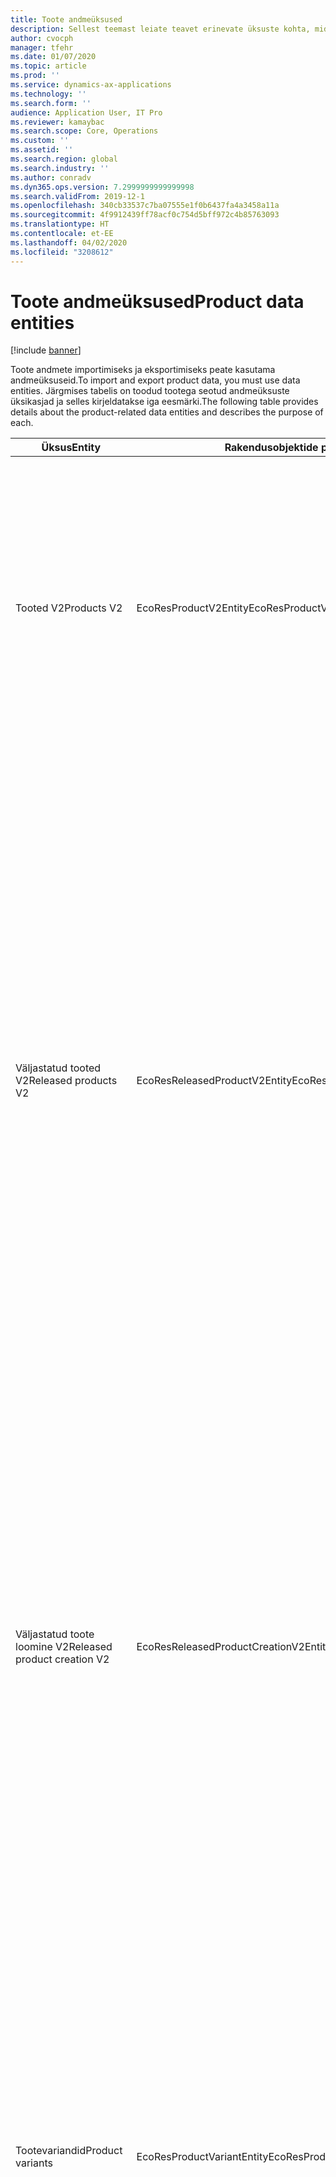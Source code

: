 ```yaml
---
title: Toote andmeüksused
description: Sellest teemast leiate teavet erinevate üksuste kohta, mida saab kasutada toote andmete importimiseks ja eksportimiseks.
author: cvocph
manager: tfehr
ms.date: 01/07/2020
ms.topic: article
ms.prod: ''
ms.service: dynamics-ax-applications
ms.technology: ''
ms.search.form: ''
audience: Application User, IT Pro
ms.reviewer: kamaybac
ms.search.scope: Core, Operations
ms.custom: ''
ms.assetid: ''
ms.search.region: global
ms.search.industry: ''
ms.author: conradv
ms.dyn365.ops.version: 7.2999999999999998
ms.search.validFrom: 2019-12-1
ms.openlocfilehash: 340cb33537c7ba07555e1f0b6437fa4a3458a11a
ms.sourcegitcommit: 4f9912439ff78acf0c754d5bff972c4b85763093
ms.translationtype: HT
ms.contentlocale: et-EE
ms.lasthandoff: 04/02/2020
ms.locfileid: "3208612"
---
```

# <a name="product-data-entities"></a><span data-ttu-id="5922d-103">Toote andmeüksused</span><span class="sxs-lookup"><span data-stu-id="5922d-103">Product data entities</span></span>

[!include [banner](../includes/banner.md)]

<span data-ttu-id="5922d-104">Toote andmete importimiseks ja eksportimiseks peate kasutama andmeüksuseid.</span><span class="sxs-lookup"><span data-stu-id="5922d-104">To import and export product data, you must use data entities.</span></span> <span data-ttu-id="5922d-105">Järgmises tabelis on toodud tootega seotud andmeüksuste üksikasjad ja selles kirjeldatakse iga eesmärki.</span><span class="sxs-lookup"><span data-stu-id="5922d-105">The following table provides details about the product-related data entities and describes the purpose of each.</span></span>

| <span data-ttu-id="5922d-106">Üksus</span><span class="sxs-lookup"><span data-stu-id="5922d-106">Entity</span></span> | <span data-ttu-id="5922d-107">Rakendusobjektide puu (AOT) nimi (tüüp)</span><span class="sxs-lookup"><span data-stu-id="5922d-107">Application Object Tree (AOT) name (type)</span></span> | <span data-ttu-id="5922d-108">Märkmed</span><span class="sxs-lookup"><span data-stu-id="5922d-108">Notes</span></span> |
|--------|-------------------------------------------|-------|
| <span data-ttu-id="5922d-109">Tooted V2</span><span class="sxs-lookup"><span data-stu-id="5922d-109">Products V2</span></span> | <span data-ttu-id="5922d-110">EcoResProductV2Entity</span><span class="sxs-lookup"><span data-stu-id="5922d-110">EcoResProductV2Entity</span></span> | <span data-ttu-id="5922d-111">Seda üksust kasutatakse ühiskasutuses toodete, eristatavate toodete ja tooteetalonide importimiseks ja eksportimiseks.</span><span class="sxs-lookup"><span data-stu-id="5922d-111">This entity is used to import and export shared products-distinct products and product masters.</span></span> <span data-ttu-id="5922d-112">See võimaldab uuendusi.</span><span class="sxs-lookup"><span data-stu-id="5922d-112">It allows for updates.</span></span> <span data-ttu-id="5922d-113">See ei toeta komplektil põhinevaid SQL-toiminguid.</span><span class="sxs-lookup"><span data-stu-id="5922d-113">It doesn't support set-based SQL operations.</span></span> <span data-ttu-id="5922d-114">See on avatud andmeprotokolli (OData) jaoks lubatud.</span><span class="sxs-lookup"><span data-stu-id="5922d-114">It's enabled for Open Data Protocol (OData).</span></span> |
| <span data-ttu-id="5922d-115">Väljastatud tooted V2</span><span class="sxs-lookup"><span data-stu-id="5922d-115">Released products V2</span></span> | <span data-ttu-id="5922d-116">EcoResReleasedProductV2Entity</span><span class="sxs-lookup"><span data-stu-id="5922d-116">EcoResReleasedProductV2Entity</span></span> | <span data-ttu-id="5922d-117">Seda üksust kasutatakse väljatatud toodete, eristatavate toodete ja tooteetalonide importimiseks ja eksportimiseks.</span><span class="sxs-lookup"><span data-stu-id="5922d-117">This entity is used to import and export released products-distinct products and product masters.</span></span> <span data-ttu-id="5922d-118">See võimaldab uuendusi.</span><span class="sxs-lookup"><span data-stu-id="5922d-118">It allows for updates.</span></span> <span data-ttu-id="5922d-119">See nõuab, et ühiskasutuses toode oleks juba loodud.</span><span class="sxs-lookup"><span data-stu-id="5922d-119">It requires that the shared product already be created.</span></span> <span data-ttu-id="5922d-120">Uue väljastatud toote importimisel toimub ühiskasutuses toote vabastamine.</span><span class="sxs-lookup"><span data-stu-id="5922d-120">When a new released product is imported, a release of the shared product occurs.</span></span> <span data-ttu-id="5922d-121">Olemas on ka eraldi üksused, mida saab kasutada väljastatud tooteetalonide ja väljastatud eristatavate variantide importimiseks ja eksportimiseks.</span><span class="sxs-lookup"><span data-stu-id="5922d-121">There are also separate entities that can be used to import and export released product masters and released distinct variants.</span></span> <span data-ttu-id="5922d-122">See üksus ei toeta kogumipõhiseid SQL-toiminguid ega kustutustoiminguid.</span><span class="sxs-lookup"><span data-stu-id="5922d-122">This entity doesn't support set-based SQL operations or delete operations.</span></span> <span data-ttu-id="5922d-123">See on OData jaoks lubatud.</span><span class="sxs-lookup"><span data-stu-id="5922d-123">It's enabled for OData.</span></span> |
| <span data-ttu-id="5922d-124">Väljastatud toote loomine V2</span><span class="sxs-lookup"><span data-stu-id="5922d-124">Released product creation V2</span></span> | <span data-ttu-id="5922d-125">EcoResReleasedProductCreationV2Entity</span><span class="sxs-lookup"><span data-stu-id="5922d-125">EcoResReleasedProductCreationV2Entity</span></span> | <span data-ttu-id="5922d-126">Seda üksust kasutatakse jagatud toodete ja väljastatud toodete korraga importimiseks.</span><span class="sxs-lookup"><span data-stu-id="5922d-126">This entity is used to import shared products and released products in one step.</span></span> <span data-ttu-id="5922d-127">Kuigi see toetab eksportimisi, ei soovitata seda kasutada, kuna üksuse eesmärk on toote loomine.</span><span class="sxs-lookup"><span data-stu-id="5922d-127">Although it supports exports, that use isn't recommended, because the purpose of the entity is product creation.</span></span> <span data-ttu-id="5922d-128">See ei toeta värskendusi.</span><span class="sxs-lookup"><span data-stu-id="5922d-128">It doesn't support updates.</span></span> <span data-ttu-id="5922d-129">See toetab piiratud väljade kogumit (toote loomise dialoogiboksis saadaolevad väljad).</span><span class="sxs-lookup"><span data-stu-id="5922d-129">It supports a limited set of fields (fields that are available in the product creation dialog box).</span></span> <span data-ttu-id="5922d-130">See ei toeta komplektil põhinevaid SQL-toiminguid.</span><span class="sxs-lookup"><span data-stu-id="5922d-130">It doesn't support set-based SQL operations.</span></span> <span data-ttu-id="5922d-131">See ei ole OData kaudu kättesaadav.</span><span class="sxs-lookup"><span data-stu-id="5922d-131">It isn't exposed through OData.</span></span> |
| <span data-ttu-id="5922d-132">Tootevariandid</span><span class="sxs-lookup"><span data-stu-id="5922d-132">Product variants</span></span> | <span data-ttu-id="5922d-133">EcoResProductVariantEntity</span><span class="sxs-lookup"><span data-stu-id="5922d-133">EcoResProductVariantEntity</span></span> | <span data-ttu-id="5922d-134">Seda üksust kasutatakse ühiskasutuses tootevariantide importimiseks ja eksportimiseks.</span><span class="sxs-lookup"><span data-stu-id="5922d-134">This entity is used to import and export shared product variants.</span></span> <span data-ttu-id="5922d-135">See võimaldab uuendusi.</span><span class="sxs-lookup"><span data-stu-id="5922d-135">It allows for updates.</span></span> <span data-ttu-id="5922d-136">See nõuab, et dimensiooniväärtused oleks juba loodud.</span><span class="sxs-lookup"><span data-stu-id="5922d-136">It requires that dimension values already be created.</span></span> <span data-ttu-id="5922d-137">Integratsioonivõti on tooteetalon pluss tootedimensioonid.</span><span class="sxs-lookup"><span data-stu-id="5922d-137">The integration key is the product master plus product dimensions.</span></span> <span data-ttu-id="5922d-138">See üksus ei toeta komplektil põhinevaid SQL-toiminguid.</span><span class="sxs-lookup"><span data-stu-id="5922d-138">This entity doesn't support set-based SQL operations.</span></span> <span data-ttu-id="5922d-139">See on OData jaoks lubatud.</span><span class="sxs-lookup"><span data-stu-id="5922d-139">It's enabled for OData.</span></span> <span data-ttu-id="5922d-140">See toetab kustutustoiminguid.</span><span class="sxs-lookup"><span data-stu-id="5922d-140">It supports delete operations.</span></span> <span data-ttu-id="5922d-141">Seda ei saa uute tootedimensioonide lisamise kaudu laiendada.</span><span class="sxs-lookup"><span data-stu-id="5922d-141">It can't be extended through the addition of new product dimensions.</span></span> |
| <span data-ttu-id="5922d-142">Tootevariandid tootenumbri ID järgi</span><span class="sxs-lookup"><span data-stu-id="5922d-142">Product variants by product number identification</span></span> | <span data-ttu-id="5922d-143">EcoResProductNumberIdentifiedProductVariantEntity</span><span class="sxs-lookup"><span data-stu-id="5922d-143">EcoResProductNumberIdentifiedProductVariantEntity</span></span> | <span data-ttu-id="5922d-144">Seda üksust kasutatakse ühiskasutuses tootevariantide importimiseks ja eksportimiseks.</span><span class="sxs-lookup"><span data-stu-id="5922d-144">This entity is used to import and export shared product variants.</span></span> <span data-ttu-id="5922d-145">See võimaldab uuendusi.</span><span class="sxs-lookup"><span data-stu-id="5922d-145">It allows for updates.</span></span> <span data-ttu-id="5922d-146">See nõuab, et dimensiooniväärtused oleks juba loodud.</span><span class="sxs-lookup"><span data-stu-id="5922d-146">It requires that dimension values already be created.</span></span> <span data-ttu-id="5922d-147">Integratsioonivõti on tootenumber (ent üksuse **Tootevariandid** integratsioonivõti on tooteetalon pluss tootedimensioonid).</span><span class="sxs-lookup"><span data-stu-id="5922d-147">The integration key is the product number (whereas the integration key for the **Product variants** entity is the product master plus product dimensions).</span></span> |
| <span data-ttu-id="5922d-148">Väljastatud tootevariandid</span><span class="sxs-lookup"><span data-stu-id="5922d-148">Released product variants</span></span> | <span data-ttu-id="5922d-149">EcoResReleasedProductVariantEntity</span><span class="sxs-lookup"><span data-stu-id="5922d-149">EcoResReleasedProductVariantEntity</span></span> | <span data-ttu-id="5922d-150">Seda üksust kasutatakse väljastatud tootevariantide importimiseks ja eksportimiseks.</span><span class="sxs-lookup"><span data-stu-id="5922d-150">This entity is used to import and export released product variants.</span></span> <span data-ttu-id="5922d-151">See võimaldab uuendusi.</span><span class="sxs-lookup"><span data-stu-id="5922d-151">It allows for updates.</span></span> <span data-ttu-id="5922d-152">See nõuab, et ühiskasutuses tootevariandid oleks juba loodud.</span><span class="sxs-lookup"><span data-stu-id="5922d-152">It requires that shared product variants already be created.</span></span> <span data-ttu-id="5922d-153">Uue väljastatud tootevariandi importimisel toimub ühiskasutuses tootevariandi vabastamine.</span><span class="sxs-lookup"><span data-stu-id="5922d-153">When a new released product variant is imported, a release of the shared product variant occurs.</span></span> <span data-ttu-id="5922d-154">See üksus ei toeta komplektil põhinevaid SQL-toiminguid.</span><span class="sxs-lookup"><span data-stu-id="5922d-154">This entity doesn't support set-based SQL operations.</span></span> <span data-ttu-id="5922d-155">See on OData jaoks lubatud.</span><span class="sxs-lookup"><span data-stu-id="5922d-155">It's enabled for OData.</span></span> <span data-ttu-id="5922d-156">Kuigi see toetab kustutustoiminguid, mille kasutamine põhjustab hetkel andmete rikkumist praeguse platvormi vea tõttu.</span><span class="sxs-lookup"><span data-stu-id="5922d-156">Although it supports delete operations, that use currently causes data corruption because of a bug in the current platform.</span></span> <span data-ttu-id="5922d-157">Seda üksust ei saa uute tootedimensioonide lisamise kaudu laiendada.</span><span class="sxs-lookup"><span data-stu-id="5922d-157">This entity can't be extended through the addition of new product dimensions.</span></span> |
| <span data-ttu-id="5922d-158">Väljastatud tootevariandid tootenumbri ID järgi</span><span class="sxs-lookup"><span data-stu-id="5922d-158">Released product variants by product number identification</span></span> | <span data-ttu-id="5922d-159">EcoResProductNumberIdentifiedReleasedProductVariantEntity</span><span class="sxs-lookup"><span data-stu-id="5922d-159">EcoResProductNumberIdentifiedReleasedProductVariantEntity</span></span> | <span data-ttu-id="5922d-160">See üksus sarnaneb üksusele **Väljastatud tootevariandid**, kuid integratsioonivõti on tootenumber, mitte tooteetalon pluss tootedimensioonid.</span><span class="sxs-lookup"><span data-stu-id="5922d-160">This entity resembles the **Released product variants** entity, but the integration key is the product number instead of the product master plus product dimensions.</span></span> <span data-ttu-id="5922d-161">Seda saab uute tootedimensioonide lisamise kaudu laiendada.</span><span class="sxs-lookup"><span data-stu-id="5922d-161">It can be extended through the addition of new product dimensions.</span></span> |
| <span data-ttu-id="5922d-162">Müüdavad väljastatud tooted</span><span class="sxs-lookup"><span data-stu-id="5922d-162">Sellable released products</span></span> | <span data-ttu-id="5922d-163">EcoResSellableReleasedProductEntity</span><span class="sxs-lookup"><span data-stu-id="5922d-163">EcoResSellableReleasedProductEntity</span></span> | <span data-ttu-id="5922d-164">Seda üksust kasutatakse ainult müüdavate toodete eksportimiseks.</span><span class="sxs-lookup"><span data-stu-id="5922d-164">This entity is used to export only sellable products.</span></span> <span data-ttu-id="5922d-165">Müüdavad tooted on toote, mis omavat teavet, mida need müügitellimuses kasutamiseks vajavad.</span><span class="sxs-lookup"><span data-stu-id="5922d-165">Sellable products are products that have the information that they require in order to be used in a sales order.</span></span> <span data-ttu-id="5922d-166">Samad reeglid kehtivad, kui toode valideeritakse funktsiooniga **Valideeri** lehel **Vabastatud tooted**.</span><span class="sxs-lookup"><span data-stu-id="5922d-166">The same rules apply when a product is validated by using the **Validate** function on the **Released products** page.</span></span> |
| <span data-ttu-id="5922d-167">Väljastatud eristatavad tooted V2</span><span class="sxs-lookup"><span data-stu-id="5922d-167">Released Distinct products V2</span></span> | <span data-ttu-id="5922d-168">EcoResDistinctProductV2Entity</span><span class="sxs-lookup"><span data-stu-id="5922d-168">EcoResDistinctProductV2Entity</span></span> | <span data-ttu-id="5922d-169">Seda üksust kasutatakse eristatavate toodete eksportimiseks.</span><span class="sxs-lookup"><span data-stu-id="5922d-169">This entity is used to export distinct products.</span></span> <span data-ttu-id="5922d-170">Need eristatavad tooted võivad olla tooted, alamtüübi tooted ja tootevariandid.</span><span class="sxs-lookup"><span data-stu-id="5922d-170">Those distinct products can be products, subtype products, and product variants.</span></span> |
| <span data-ttu-id="5922d-171">Väljastatud tooteetalonid V2</span><span class="sxs-lookup"><span data-stu-id="5922d-171">Released products masters V2</span></span> | <span data-ttu-id="5922d-172">EcoResProductMasterV2Entity</span><span class="sxs-lookup"><span data-stu-id="5922d-172">EcoResProductMasterV2Entity</span></span> | <span data-ttu-id="5922d-173">Seda üksust kasutatakse tooteetalonide importimiseks ja eksportimiseks.</span><span class="sxs-lookup"><span data-stu-id="5922d-173">This entity is used to import and export product masters.</span></span> <span data-ttu-id="5922d-174">See pole andmehalduse jaoks lubatud.</span><span class="sxs-lookup"><span data-stu-id="5922d-174">It isn't enabled for data management.</span></span> |
| <span data-ttu-id="5922d-175">Kaup - vöötkood</span><span class="sxs-lookup"><span data-stu-id="5922d-175">Item - bar code</span></span> | <span data-ttu-id="5922d-176">EcoResProductBarcodeEntity</span><span class="sxs-lookup"><span data-stu-id="5922d-176">EcoResProductBarcodeEntity</span></span> | <span data-ttu-id="5922d-177">Seda üksust kasutatakse toodete ja vöötkoodide eksportimiseks.</span><span class="sxs-lookup"><span data-stu-id="5922d-177">This entity is used to export products and bar codes.</span></span> |
| <span data-ttu-id="5922d-178">Toote elutsükli olekud</span><span class="sxs-lookup"><span data-stu-id="5922d-178">Product lifecycle states</span></span> | <span data-ttu-id="5922d-179">EcoResProductLifecycleSateEntity</span><span class="sxs-lookup"><span data-stu-id="5922d-179">EcoResProductLifecycleSateEntity</span></span> | <span data-ttu-id="5922d-180">Seda üksust kasutatakse erinevate toote töötsükli olekute importimiseks ja eksportimiseks, mida saab tootele määrata.</span><span class="sxs-lookup"><span data-stu-id="5922d-180">This entity is used to import and export the different product lifecycle states that can be assigned to a product.</span></span> |

> [!NOTE]
> <span data-ttu-id="5922d-181">Saate kasutada andmeüksust **Väljastatud tooted V2** toodete süsteemi importimiseks ainult siis, kui ühiskasutuses toode on juba loodud.</span><span class="sxs-lookup"><span data-stu-id="5922d-181">You can use the **Released Products V2** data entity to import products into the system only if the shared product has already been created.</span></span> <span data-ttu-id="5922d-182">Vastasel juhul tuleb toodete süsteemi importimiseks kasutada andmeüksust **Toote loomine**.</span><span class="sxs-lookup"><span data-stu-id="5922d-182">Otherwise, to import products into the system, you must use the **Product creation** data entity.</span></span>
